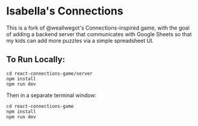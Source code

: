# Isabella's Connections

This is a fork of @weallwegot's Connections-inspired game, with the goal of adding a backend server that communicates with Google Sheets so that my kids can add more puzzles via a simple spreadsheet UI.

## To Run Locally:

```
cd react-connections-game/server
npm install
npm run dev
```

Then in a separate terminal window:
```
cd react-connections-game
npm install
npm run dev
```

